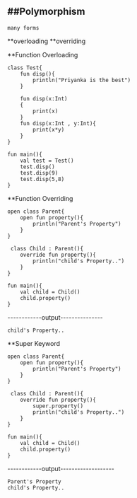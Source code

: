 ##Polymorphism
-----------------------------
```
many forms

```
**overloading
**overriding



**Function Overloading
```
class Test{
    fun disp(){
        println("Priyanka is the best")
    }
    
    fun disp(x:Int)
    {
        print(x)
    }
    fun disp(x:Int , y:Int){
        print(x*y)
    }
}

fun main(){
    val test = Test()
    test.disp()
    test.disp(9)
    test.disp(5,8)
}

```

**Function Overriding
```
open class Parent{
    open fun property(){
        println("Parent's Property")
    }
}

 class Child : Parent(){
    override fun property(){
        println("child's Property..")
    }
}

fun main(){
    val child = Child()
    child.property()
}

```

------------output---------------
```
child's Property..

```

**Super Keyword
```
open class Parent{
    open fun property(){
        println("Parent's Property")
    }
}

 class Child : Parent(){
    override fun property(){
        super.property()
        println("child's Property..")
    }
}

fun main(){
    val child = Child()
    child.property()
}

```

------------output-------------------
```
Parent's Property
child's Property..

```
